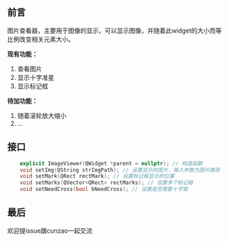 ## 前言

图片查看器，主要用于图像的显示，可以显示图像，并随着此widget的大小而等比例改变相关元素大小。

**现有功能：**

1. 查看图片
2. 显示十字准星
3. 显示标记框

**待加功能：**

1. 随着滚轮放大缩小
2. ...

## 接口

```c++
	explicit ImageViewer(QWidget *parent = nullptr); // 构造函数
    void setImg(QString strImgPath); // 设置显示的图片，输入参数为图片路径
    void setMark(QRect rectMark); // 设置标记框显示的位置
    void setMarks(QVector<QRect> rectMarks); // 设置多个标记框
    void setNeedCross(bool bNeedCross); // 设置是否需要十字架
```



## 最后

欢迎提issue跟cunzao一起交流